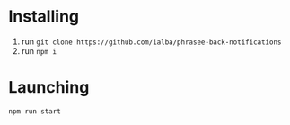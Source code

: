 # Installing

1. run `git clone https://github.com/ialba/phrasee-back-notifications`
2. run `npm i`

# Launching

`npm run start`
